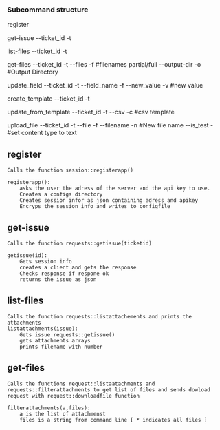 ### Subcommand structure

register

get-issue
	--ticket_id	-t

list-files
	--ticket_id	-t

get-files
	--ticket_id	-t
	--files	-f    #filenames partial/full
	--output-dir	-o	#Output Directory

update_field
	--ticket_id	-t
	--field_name	-f
	--new_value	-v #new value

create_template
	--ticket_id	-t

update_from_template
	--ticket_id	-t
	--csv	-c #csv template
	
upload_file
	--ticket_id	-t
	--file	-f
	--filename	-n	#New file name
	--is_test	-	#set content type to text

## register

	Calls the function session::registerapp()
	
	registerapp():
		asks the user the adress of the server and the api key to use. 
		Creates a configs directory
		Creates session infor as json containing adress and apikey
		Encryps the session info and writes to configfile

## get-issue
	Calls the function requests::getissue(ticketid)

	getissue(id):
		Gets session info
		creates a client and gets the response
		Checks response if respone ok
		returns the issue as json

## list-files
	Calls the function requests::listattachements and prints the attachments
	listattachments(issue):
		Gets issue requests::getissue()
		gets attachments arrays
		prints filename with number

## get-files
	Calls the functions request::listaatachments and requests::filterattachments to get list of files and sends dowload request with request::downloadfile function

	filterattachments(a,files):
		a is the list of attachmenst
		files is a string from command line [ * indicates all files ]
		

